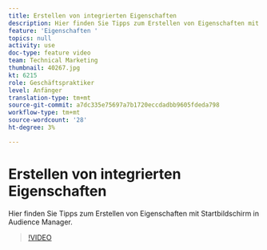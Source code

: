 ```yaml
---
title: Erstellen von integrierten Eigenschaften
description: Hier finden Sie Tipps zum Erstellen von Eigenschaften mit Startbildschirm in Audience Manager.
feature: 'Eigenschaften '
topics: null
activity: use
doc-type: feature video
team: Technical Marketing
thumbnail: 40267.jpg
kt: 6215
role: Geschäftspraktiker
level: Anfänger
translation-type: tm+mt
source-git-commit: a7dc335e75697a7b1720eccdadbb9605fdeda798
workflow-type: tm+mt
source-wordcount: '28'
ht-degree: 3%

---
```



# Erstellen von integrierten Eigenschaften

Hier finden Sie Tipps zum Erstellen von Eigenschaften mit Startbildschirm in Audience Manager.

>[!VIDEO](https://video.tv.adobe.com/v/40267/?quality=12&learn=on)
